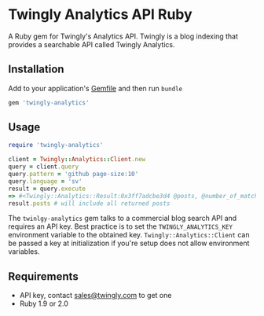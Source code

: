 # Twingly Analytics API Ruby

A Ruby gem for Twingly's Analytics API. Twingly is a blog indexing that provides a searchable API called Twingly Analytics.

## Installation

Add to your application's [Gemfile](http://bundler.io/gemfile.html) and then run `bundle`

```Ruby
gem 'twingly-analytics'
```

## Usage


```Ruby
require 'twingly-analytics'

client = Twingly::Analytics::Client.new
query = client.query
query.pattern = 'github page-size:10'
query.language = 'sv'
result = query.execute
=> #<Twingly::Analytics::Result:0x3ff7adcbe3d4 @posts, @number_of_matches_returned=10, @number_of_matches_total=3035221>
result.posts # will include all returned posts
```

The `twinlgy-analytics` gem talks to a commercial blog search API and requires an API key. Best practice is to set the `TWINGLY_ANALYTICS_KEY` environment variable to the obtained key. `Twingly::Analytics::Client` can be passed a key at initialization if you're setup does not allow environment variables.

## Requirements

* API key, contact sales@twingly.com to get one
* Ruby 1.9 or 2.0
